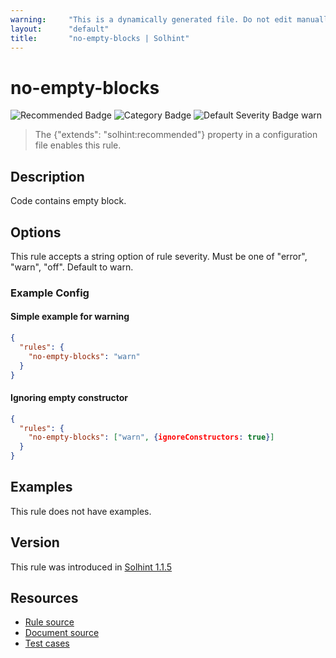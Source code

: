 ```yaml
---
warning:     "This is a dynamically generated file. Do not edit manually."
layout:      "default"
title:       "no-empty-blocks | Solhint"
---
```


# no-empty-blocks
![Recommended Badge](https://img.shields.io/badge/-Recommended-brightgreen)
![Category Badge](https://img.shields.io/badge/-Best%20Practise%20Rules-informational)
![Default Severity Badge warn](https://img.shields.io/badge/Default%20Severity-warn-yellow)
> The {"extends": "solhint:recommended"} property in a configuration file enables this rule.


## Description
Code contains empty block.

## Options
This rule accepts a string option of rule severity. Must be one of "error", "warn", "off". Default to warn.

### Example Config
#### Simple example for warning
```json
{
  "rules": {
    "no-empty-blocks": "warn"
  }
}
```

#### Ignoring empty constructor
```json
{
  "rules": {
    "no-empty-blocks": ["warn", {ignoreConstructors: true}]
  }
}
```


## Examples
This rule does not have examples.

## Version
This rule was introduced in [Solhint 1.1.5](https://github.com/solhint-community/solhint-community/tree/v1.1.5)

## Resources
- [Rule source](https://github.com/solhint-community/solhint-community/tree/master/lib/rules/best-practises/no-empty-blocks.js)
- [Document source](https://github.com/solhint-community/solhint-community/tree/master/docs/rules/best-practises/no-empty-blocks.md)
- [Test cases](https://github.com/solhint-community/solhint-community/tree/master/test/rules/best-practises/no-empty-blocks.js)
